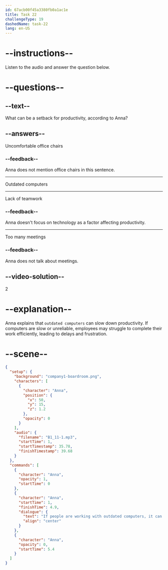 ```yaml
---
id: 67acb00f45a3380fb0a1ac1e
title: Task 22
challengeType: 19
dashedName: task-22
lang: en-US
---
```


<!-- (Audio) Anna: If people are working with outdated computers, it can be a setback for productivity. -->

# --instructions--

Listen to the audio and answer the question below.

# --questions--

## --text--

What can be a setback for productivity, according to Anna?

## --answers--

Uncomfortable office chairs

### --feedback--

Anna does not mention office chairs in this sentence.

---

Outdated computers

---

Lack of teamwork

### --feedback--

Anna doesn't focus on technology as a factor affecting productivity.

---

Too many meetings

### --feedback--

Anna does not talk about meetings.

## --video-solution--

2

# --explanation--

Anna explains that `outdated computers` can slow down productivity. If computers are slow or unreliable, employees may struggle to complete their work efficiently, leading to delays and frustration.

# --scene--

```json
{
  "setup": {
    "background": "company1-boardroom.png",
    "characters": [
      {
        "character": "Anna",
        "position": {
          "x": 50,
          "y": 15,
          "z": 1.2
        },
        "opacity": 0
      }
    ],
    "audio": {
      "filename": "B1_11-1.mp3",
      "startTime": 1,
      "startTimestamp": 35.78,
      "finishTimestamp": 39.68
    }
  },
  "commands": [
    {
      "character": "Anna",
      "opacity": 1,
      "startTime": 0
    },
    {
      "character": "Anna",
      "startTime": 1,
      "finishTime": 4.9,
      "dialogue": {
        "text": "If people are working with outdated computers, it can be a setback for productivity.",
        "align": "center"
      }
    },
    {
      "character": "Anna",
      "opacity": 0,
      "startTime": 5.4
    }
  ]
}
```
